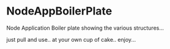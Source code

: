 # NodeAppBoilerPlate
Node Application Boiler plate showing the various structures... 

just pull and use.. at your own cup of cake.. enjoy... 
